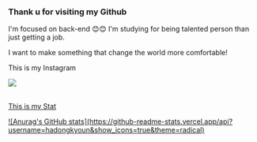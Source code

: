 ### Thank u for visiting my Github

I'm focused on back-end  😊😊
I'm studying for being talented person than just getting a job.

I want to make something that change the world more comfortable!

<!--
**hadongkyoun/hadongkyoun** is a ✨ _special_ ✨ repository because its `README.md` (this file) appears on your GitHub profile.

Here are some ideas to get you started:

- 🔭 I’m currently working on ...
- 🌱 I’m currently learning ...
- 👯 I’m looking to collaborate on ...
- 🤔 I’m looking for help with ...
- 💬 Ask me about ...
- 📫 How to reach me: ...
- 😄 Pronouns: ...
- ⚡ Fun fact: ...
-->

<p>This is my Instagram<br></p>
  <a href="https://www.instagram.com/dev._.had/" target="_blank"><img src="https://img.shields.io/badge/Instagram-E4405F?style=flat-    square&logo=Instagram&logoColor=white"/>
<br><br>
  
<p>This is my Stat<br></p>
![Anurag's GitHub stats](https://github-readme-stats.vercel.app/api?username=hadongkyoun&show_icons=true&theme=radical)

